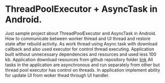 # ThreadPoolExecutor + AsyncTask in Android.
Just sample project about ThreadPoolExecutor and AsyncTask in Android.
How to communicate between worker thread and UI thread and restore state after rebuild activity.
As work thread using Async task with download callback and also used executor for control thread executing.
Application built without unnecessary dependencies and resources and used less 100 kb.
Application download resources from github repository folder [link](https://github.com/goodvin1709/AndroidThreadPool/tree/master/images)
All tasks in the application are asynchronous and run separately from other but thread pool executor has control on threads.
In application implement ability for update UI from woker thead through UI handler.
